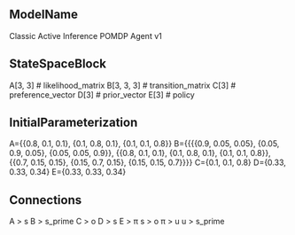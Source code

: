 ## ModelName
Classic Active Inference POMDP Agent v1

## StateSpaceBlock
A[3, 3] # likelihood_matrix
B[3, 3, 3] # transition_matrix
C[3] # preference_vector
D[3] # prior_vector
E[3] # policy

## InitialParameterization
A={{0.8, 0.1, 0.1}, {0.1, 0.8, 0.1}, {0.1, 0.1, 0.8}}
B={{{{0.9, 0.05, 0.05}, {0.05, 0.9, 0.05}, {0.05, 0.05, 0.9}}, {{0.8, 0.1, 0.1}, {0.1, 0.8, 0.1}, {0.1, 0.1, 0.8}}, {{0.7, 0.15, 0.15}, {0.15, 0.7, 0.15}, {0.15, 0.15, 0.7}}}}
C={0.1, 0.1, 0.8}
D={0.33, 0.33, 0.34}
E={0.33, 0.33, 0.34}

## Connections
A > s
B > s_prime
C > o
D > s
E > π
s > o
π > u
u > s_prime

